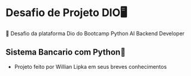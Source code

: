 # Desafio de Projeto DIO🖥

🚀 Desafio da plataforma Dio do Bootcamp Python AI Backend Developer
## Sistema Bancario com Python🐍

- Projeto feito por Willian Lipka em seus breves conhecimentos 
